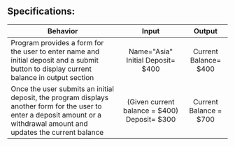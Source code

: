 ## Specifications:

| Behavior |  Input   |  Output  |
|----------|:--------:|:--------:|
|Program provides a form for the user to enter name and initial deposit and a submit button to display current balance in output section |Name="Asia"  Initial Deposit= $400| Current Balance= $400|
|Once the user submits an initial deposit, the program displays another form for the user to enter a deposit amount or a withdrawal amount and updates the current balance | (Given current balance = $400) Deposit= $300 | Current Balance = $700 | 
